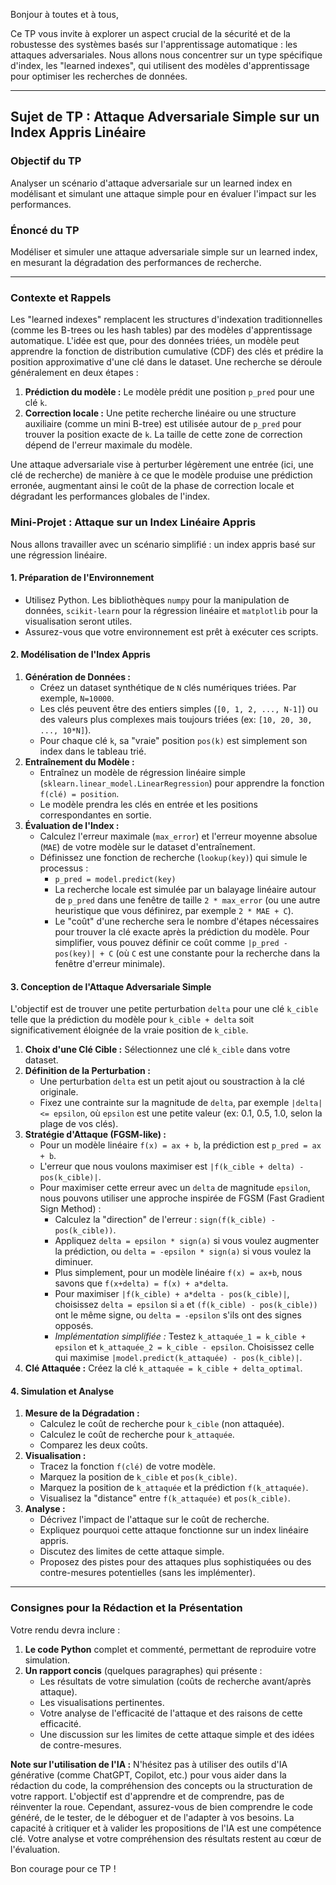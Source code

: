 Bonjour à toutes et à tous,

Ce TP vous invite à explorer un aspect crucial de la sécurité et de la robustesse des systèmes basés sur l'apprentissage automatique : les attaques adversariales. Nous allons nous concentrer sur un type spécifique d'index, les "learned indexes", qui utilisent des modèles d'apprentissage pour optimiser les recherches de données.

---

## Sujet de TP : Attaque Adversariale Simple sur un Index Appris Linéaire

### Objectif du TP

Analyser un scénario d'attaque adversariale sur un learned index en modélisant et simulant une attaque simple pour en évaluer l'impact sur les performances.

### Énoncé du TP

Modéliser et simuler une attaque adversariale simple sur un learned index, en mesurant la dégradation des performances de recherche.

---

### Contexte et Rappels

Les "learned indexes" remplacent les structures d'indexation traditionnelles (comme les B-trees ou les hash tables) par des modèles d'apprentissage automatique. L'idée est que, pour des données triées, un modèle peut apprendre la fonction de distribution cumulative (CDF) des clés et prédire la position approximative d'une clé dans le dataset. Une recherche se déroule généralement en deux étapes :
1.  **Prédiction du modèle :** Le modèle prédit une position `p_pred` pour une clé `k`.
2.  **Correction locale :** Une petite recherche linéaire ou une structure auxiliaire (comme un mini B-tree) est utilisée autour de `p_pred` pour trouver la position exacte de `k`. La taille de cette zone de correction dépend de l'erreur maximale du modèle.

Une attaque adversariale vise à perturber légèrement une entrée (ici, une clé de recherche) de manière à ce que le modèle produise une prédiction erronée, augmentant ainsi le coût de la phase de correction locale et dégradant les performances globales de l'index.

### Mini-Projet : Attaque sur un Index Linéaire Appris

Nous allons travailler avec un scénario simplifié : un index appris basé sur une régression linéaire.

#### 1. Préparation de l'Environnement

*   Utilisez Python. Les bibliothèques `numpy` pour la manipulation de données, `scikit-learn` pour la régression linéaire et `matplotlib` pour la visualisation seront utiles.
*   Assurez-vous que votre environnement est prêt à exécuter ces scripts.

#### 2. Modélisation de l'Index Appris

1.  **Génération de Données :**
    *   Créez un dataset synthétique de `N` clés numériques triées. Par exemple, `N=10000`.
    *   Les clés peuvent être des entiers simples (`[0, 1, 2, ..., N-1]`) ou des valeurs plus complexes mais toujours triées (ex: `[10, 20, 30, ..., 10*N]`).
    *   Pour chaque clé `k`, sa "vraie" position `pos(k)` est simplement son index dans le tableau trié.
2.  **Entraînement du Modèle :**
    *   Entraînez un modèle de régression linéaire simple (`sklearn.linear_model.LinearRegression`) pour apprendre la fonction `f(clé) = position`.
    *   Le modèle prendra les clés en entrée et les positions correspondantes en sortie.
3.  **Évaluation de l'Index :**
    *   Calculez l'erreur maximale (`max_error`) et l'erreur moyenne absolue (`MAE`) de votre modèle sur le dataset d'entraînement.
    *   Définissez une fonction de recherche (`lookup(key)`) qui simule le processus :
        *   `p_pred = model.predict(key)`
        *   La recherche locale est simulée par un balayage linéaire autour de `p_pred` dans une fenêtre de taille `2 * max_error` (ou une autre heuristique que vous définirez, par exemple `2 * MAE + C`).
        *   Le "coût" d'une recherche sera le nombre d'étapes nécessaires pour trouver la clé exacte après la prédiction du modèle. Pour simplifier, vous pouvez définir ce coût comme `|p_pred - pos(key)| + C` (où `C` est une constante pour la recherche dans la fenêtre d'erreur minimale).

#### 3. Conception de l'Attaque Adversariale Simple

L'objectif est de trouver une petite perturbation `delta` pour une clé `k_cible` telle que la prédiction du modèle pour `k_cible + delta` soit significativement éloignée de la vraie position de `k_cible`.

1.  **Choix d'une Clé Cible :** Sélectionnez une clé `k_cible` dans votre dataset.
2.  **Définition de la Perturbation :**
    *   Une perturbation `delta` est un petit ajout ou soustraction à la clé originale.
    *   Fixez une contrainte sur la magnitude de `delta`, par exemple `|delta| <= epsilon`, où `epsilon` est une petite valeur (ex: 0.1, 0.5, 1.0, selon la plage de vos clés).
3.  **Stratégie d'Attaque (FGSM-like) :**
    *   Pour un modèle linéaire `f(x) = ax + b`, la prédiction est `p_pred = ax + b`.
    *   L'erreur que nous voulons maximiser est `|f(k_cible + delta) - pos(k_cible)|`.
    *   Pour maximiser cette erreur avec un `delta` de magnitude `epsilon`, nous pouvons utiliser une approche inspirée de FGSM (Fast Gradient Sign Method) :
        *   Calculez la "direction" de l'erreur : `sign(f(k_cible) - pos(k_cible))`.
        *   Appliquez `delta = epsilon * sign(a)` si vous voulez augmenter la prédiction, ou `delta = -epsilon * sign(a)` si vous voulez la diminuer.
        *   Plus simplement, pour un modèle linéaire `f(x) = ax+b`, nous savons que `f(x+delta) = f(x) + a*delta`.
        *   Pour maximiser `|f(k_cible) + a*delta - pos(k_cible)|`, choisissez `delta = epsilon` si `a` et `(f(k_cible) - pos(k_cible))` ont le même signe, ou `delta = -epsilon` s'ils ont des signes opposés.
        *   *Implémentation simplifiée :* Testez `k_attaquée_1 = k_cible + epsilon` et `k_attaquée_2 = k_cible - epsilon`. Choisissez celle qui maximise `|model.predict(k_attaquée) - pos(k_cible)|`.
4.  **Clé Attaquée :** Créez la clé `k_attaquée = k_cible + delta_optimal`.

#### 4. Simulation et Analyse

1.  **Mesure de la Dégradation :**
    *   Calculez le coût de recherche pour `k_cible` (non attaquée).
    *   Calculez le coût de recherche pour `k_attaquée`.
    *   Comparez les deux coûts.
2.  **Visualisation :**
    *   Tracez la fonction `f(clé)` de votre modèle.
    *   Marquez la position de `k_cible` et `pos(k_cible)`.
    *   Marquez la position de `k_attaquée` et la prédiction `f(k_attaquée)`.
    *   Visualisez la "distance" entre `f(k_attaquée)` et `pos(k_cible)`.
3.  **Analyse :**
    *   Décrivez l'impact de l'attaque sur le coût de recherche.
    *   Expliquez pourquoi cette attaque fonctionne sur un index linéaire appris.
    *   Discutez des limites de cette attaque simple.
    *   Proposez des pistes pour des attaques plus sophistiquées ou des contre-mesures potentielles (sans les implémenter).

---

### Consignes pour la Rédaction et la Présentation

Votre rendu devra inclure :

1.  **Le code Python** complet et commenté, permettant de reproduire votre simulation.
2.  **Un rapport concis** (quelques paragraphes) qui présente :
    *   Les résultats de votre simulation (coûts de recherche avant/après attaque).
    *   Les visualisations pertinentes.
    *   Votre analyse de l'efficacité de l'attaque et des raisons de cette efficacité.
    *   Une discussion sur les limites de cette attaque simple et des idées de contre-mesures.

**Note sur l'utilisation de l'IA :** N'hésitez pas à utiliser des outils d'IA générative (comme ChatGPT, Copilot, etc.) pour vous aider dans la rédaction du code, la compréhension des concepts ou la structuration de votre rapport. L'objectif est d'apprendre et de comprendre, pas de réinventer la roue. Cependant, assurez-vous de bien comprendre le code généré, de le tester, de le déboguer et de l'adapter à vos besoins. La capacité à critiquer et à valider les propositions de l'IA est une compétence clé. Votre analyse et votre compréhension des résultats restent au cœur de l'évaluation.

Bon courage pour ce TP !
